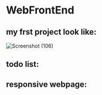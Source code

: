 # WebFrontEnd
## my frst project look like:
![Screenshot (106)](https://user-images.githubusercontent.com/40166268/60752836-1aa8a600-9fe8-11e9-813b-eb7d8fc5ffaf.png)
## todo list:

## responsive webpage:

